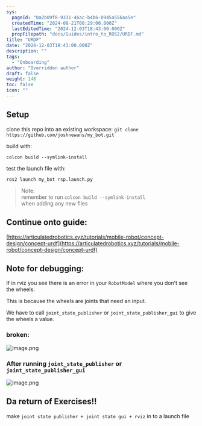 ```yaml
---
sys:
  pageId: "0a2b09f8-9331-46ac-b4b6-0945a556aa5e"
  createdTime: "2024-08-21T00:29:00.000Z"
  lastEditedTime: "2024-12-03T18:43:00.000Z"
  propFilepath: "docs/Guides/intro_to_ROS2/URDF.md"
title: "URDF"
date: "2024-12-03T18:43:00.000Z"
description: ""
tags:
  - "Onboarding"
author: "Overridden author"
draft: false
weight: 148
toc: false
icon: ""
---
```


## Setup

clone this repo into an existing workspace:
`git clone https://github.com/joshnewans/my_bot.git`

build with:

`colcon build --symlink-install`

test the launch file with:

`ros2 launch my_bot rsp.launch.py`

> Note:  
> remember to run `colcon build --symlink-install`  
> when adding any new files

## Continue onto guide:

[https://articulatedrobotics.xyz/tutorials/mobile-robot/concept-design/concept-urdf](https://articulatedrobotics.xyz/tutorials/mobile-robot/concept-design/concept-urdf)

## Note for debugging:

If in rviz you see there is an error in your `RobotModel` where you don’t see the wheels.

This is because the wheels are joints that need an input. 

We have to call `joint_state_publisher` or `joint_state_publisher_gui` to give the wheels a value.

### broken:

![image.png](https://prod-files-secure.s3.us-west-2.amazonaws.com/d518164a-d88e-44d1-a4ee-3adb3bd8bce0/96a1d089-1f17-4dbf-8563-f2aef56a4d37/image.png?X-Amz-Algorithm=AWS4-HMAC-SHA256&X-Amz-Content-Sha256=UNSIGNED-PAYLOAD&X-Amz-Credential=ASIAZI2LB4665O5KSF7J%2F20250514%2Fus-west-2%2Fs3%2Faws4_request&X-Amz-Date=20250514T230702Z&X-Amz-Expires=3600&X-Amz-Security-Token=IQoJb3JpZ2luX2VjEGcaCXVzLXdlc3QtMiJIMEYCIQDOjjrlwxJQmEP%2B2PUjgeJrxONGDDmqxXp16R7%2FR17o%2BAIhAM7LWxAQTBHgbLlofoS08koJBwOheutZtJPR%2FTT50YaBKv8DCCAQABoMNjM3NDIzMTgzODA1IgxNxTU6QFDFTygJ4SQq3ANi3YMAG4QMWt%2Fj0UH%2Fw2iZvGV4syYQc29KQwkVoSCPhZ2w5MHltXv9zs7yinPNsJ00dn%2BSzZuN0zPrAxIov1oeYg0HHjrd%2BQexXdVLCpp%2FDOxheU%2F9t9%2BzbG5aJWtzWkC9qUdHAaSD2oGcB2HShvdzM8NzzvY%2B6gsr8MbvhHKCKfn1Iw4g49OVg1gQm8lMZgk0FyKmELfbiM8LFc8nuvjx3R3YLCptqwIZXaDzgnAI2qGUxq%2FIfbENZWJsPs7osbB3XkrrwyXHmhD8pLJwUVid%2Bb9NzYeJkKpXSd%2FxqlZ8bDpoZYewWgLmHPhD7NMHIHEKu5rnRljRltsbf5cdnuCWQRLq6cI%2FLexUQegVvNWO5spbqohF4Ikyi4RV73WbNzN9HlNldVNW9o6Orn5gZ7fglbTSEH6BoQU0%2B0zb0G4oqMrwqXPhe2EZPgBJBWlidp8xYcs%2B%2FgMkqj1BRJvUAQh8snIHLuubpQ3%2FaDYRjMo6wd%2Fb3dCYyvUNzFcyEC4p0lS3KY4OpYkO%2BWbfZJPLB7n7qU6WVNu%2B1mZS4%2Ft7pTL0NN5SOiVLuG%2F4%2F7Cjz%2B3lJzCAgevx7MycZ%2BhxRdHVNbrqnxdHHt6pBVHcxM8Y27I5RW4eLAjkOlHCQkZskjCJupTBBjqkARQv2E%2FZIxHf3TaGX5zjnNYOy2nXZjtKxKazPWXHBbSaEpaePBPNyi1lVnIWfCm8AHWbtPu%2BGNBXOAMvUbui%2B1J0HNeoc9Z1uVn48pYQiPG2Hx250CZP1SdJhCElvWpHBp8sCHhszOi28VFjTvhxG97%2BVI%2FKtI4%2BNg9oRzFfcogXxHir9phneXFxFDOnLdbZ8QwvuVqd%2FeAwOGXrWlOaMcViGDHR&X-Amz-Signature=32dc0ccc8f0ad1c571daa37953141928c179611b43b0b3bb14bc49ea7b853e34&X-Amz-SignedHeaders=host&x-id=GetObject)

### After running `joint_state_publisher` or `joint_state_publisher_gui`

![image.png](https://prod-files-secure.s3.us-west-2.amazonaws.com/d518164a-d88e-44d1-a4ee-3adb3bd8bce0/130c99c7-1b0b-4031-9953-844fc3950ff4/image.png?X-Amz-Algorithm=AWS4-HMAC-SHA256&X-Amz-Content-Sha256=UNSIGNED-PAYLOAD&X-Amz-Credential=ASIAZI2LB4665O5KSF7J%2F20250514%2Fus-west-2%2Fs3%2Faws4_request&X-Amz-Date=20250514T230702Z&X-Amz-Expires=3600&X-Amz-Security-Token=IQoJb3JpZ2luX2VjEGcaCXVzLXdlc3QtMiJIMEYCIQDOjjrlwxJQmEP%2B2PUjgeJrxONGDDmqxXp16R7%2FR17o%2BAIhAM7LWxAQTBHgbLlofoS08koJBwOheutZtJPR%2FTT50YaBKv8DCCAQABoMNjM3NDIzMTgzODA1IgxNxTU6QFDFTygJ4SQq3ANi3YMAG4QMWt%2Fj0UH%2Fw2iZvGV4syYQc29KQwkVoSCPhZ2w5MHltXv9zs7yinPNsJ00dn%2BSzZuN0zPrAxIov1oeYg0HHjrd%2BQexXdVLCpp%2FDOxheU%2F9t9%2BzbG5aJWtzWkC9qUdHAaSD2oGcB2HShvdzM8NzzvY%2B6gsr8MbvhHKCKfn1Iw4g49OVg1gQm8lMZgk0FyKmELfbiM8LFc8nuvjx3R3YLCptqwIZXaDzgnAI2qGUxq%2FIfbENZWJsPs7osbB3XkrrwyXHmhD8pLJwUVid%2Bb9NzYeJkKpXSd%2FxqlZ8bDpoZYewWgLmHPhD7NMHIHEKu5rnRljRltsbf5cdnuCWQRLq6cI%2FLexUQegVvNWO5spbqohF4Ikyi4RV73WbNzN9HlNldVNW9o6Orn5gZ7fglbTSEH6BoQU0%2B0zb0G4oqMrwqXPhe2EZPgBJBWlidp8xYcs%2B%2FgMkqj1BRJvUAQh8snIHLuubpQ3%2FaDYRjMo6wd%2Fb3dCYyvUNzFcyEC4p0lS3KY4OpYkO%2BWbfZJPLB7n7qU6WVNu%2B1mZS4%2Ft7pTL0NN5SOiVLuG%2F4%2F7Cjz%2B3lJzCAgevx7MycZ%2BhxRdHVNbrqnxdHHt6pBVHcxM8Y27I5RW4eLAjkOlHCQkZskjCJupTBBjqkARQv2E%2FZIxHf3TaGX5zjnNYOy2nXZjtKxKazPWXHBbSaEpaePBPNyi1lVnIWfCm8AHWbtPu%2BGNBXOAMvUbui%2B1J0HNeoc9Z1uVn48pYQiPG2Hx250CZP1SdJhCElvWpHBp8sCHhszOi28VFjTvhxG97%2BVI%2FKtI4%2BNg9oRzFfcogXxHir9phneXFxFDOnLdbZ8QwvuVqd%2FeAwOGXrWlOaMcViGDHR&X-Amz-Signature=653511b29e3c7bd65e2a53da0c0136183a603ebfe538a3b30e9576fe8f564871&X-Amz-SignedHeaders=host&x-id=GetObject)

## Da return of Exercises!!

make `joint state publisher + joint state gui + rviz` in to a launch file
